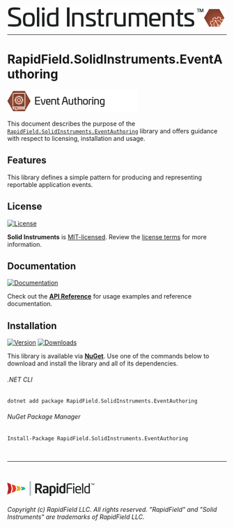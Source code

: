 <!--
Copyright (c) RapidField LLC. Licensed under the MIT License. See LICENSE.txt in the project root for license information.
-->

[![Solid Instruments logo](../../SolidInstruments.Logo.Color.Transparent.500w.png)](../../README.md)
- - -

# RapidField.SolidInstruments.EventAuthoring

![Event Authoring](Label.EventAuthoring.300w.png)

This document describes the purpose of the [`RapidField.SolidInstruments.EventAuthoring`]() library and offers guidance with respect to licensing, installation and usage.

## Features

This library defines a simple pattern for producing and representing reportable application events.

## License

[![License](https://img.shields.io/github/license/rapidfield/solid-instruments?style=flat&color=lightseagreen&label=license&logo=open-access&logoColor=lightgrey)](../../LICENSE.txt)

**Solid Instruments** is [MIT-licensed](https://en.wikipedia.org/wiki/MIT_License). Review the [license terms](../../LICENSE.txt) for more information.

## Documentation

[![Documentation](https://img.shields.io/badge/documentation-website-tan?style=flat&logo=buffer&logoColor=lightgrey)](https://www.solidinstruments.com/api/RapidField.SolidInstruments.EventAuthoring.html)

Check out the [**API Reference**](https://www.solidinstruments.com/api/RapidField.SolidInstruments.EventAuthoring.html) for usage examples and reference documentation.

## Installation

[![Version](https://img.shields.io/nuget/vpre/RapidField.SolidInstruments.EventAuthoring?style=flat&color=blue&label=version&logo=nuget&logoColor=lightgrey)](https://www.nuget.org/packages/RapidField.SolidInstruments.EventAuthoring)
[![Downloads](https://img.shields.io/nuget/dt/RapidField.SolidInstruments.EventAuthoring?style=flat&color=blue&logo=nuget&logoColor=lightgrey)](https://www.nuget.org/packages/RapidField.SolidInstruments.EventAuthoring)

This library is available via [**NuGet**](https://docs.microsoft.com/en-us/nuget/quickstart/install-and-use-a-package-in-visual-studio). Use one of the commands below to download and install the library and all of its dependencies.

###### .NET CLI

```shell
dotnet add package RapidField.SolidInstruments.EventAuthoring
```

###### NuGet Package Manager

```shell
Install-Package RapidField.SolidInstruments.EventAuthoring
```

<br />

- - -

<br />

[![RapidField logo](../../RapidField.Logo.Color.Black.Transparent.200w.png)](https://www.rapidfield.com)

###### Copyright (c) RapidField LLC. All rights reserved. "RapidField" and "Solid Instruments" are trademarks of RapidField LLC.